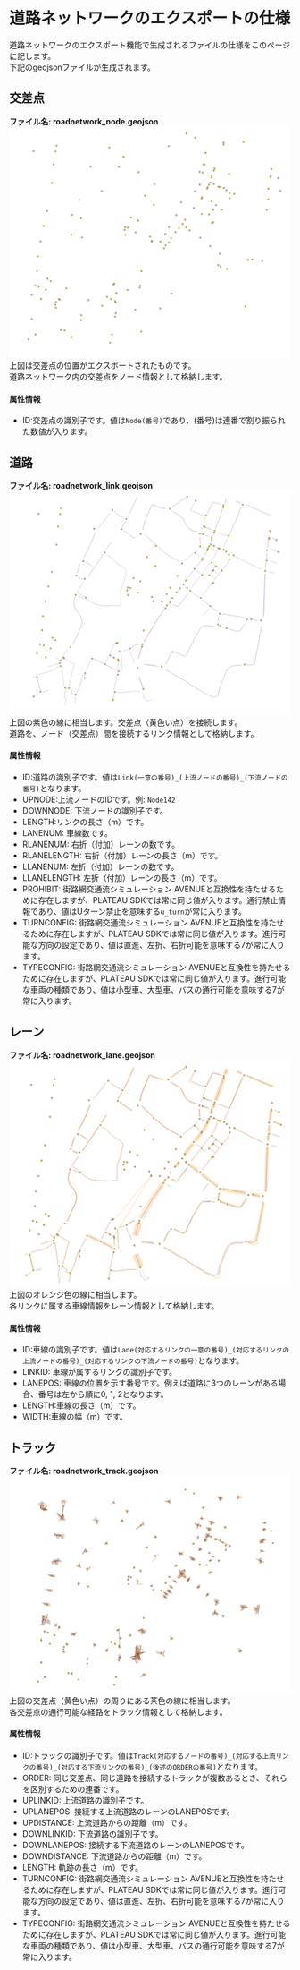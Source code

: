 # 道路ネットワークのエクスポートの仕様

道路ネットワークのエクスポート機能で生成されるファイルの仕様をこのページに記します。  
下記のgeojsonファイルが生成されます。

## 交差点
**ファイル名: roadnetwork_node.geojson**  
![](../resources/manual/roadnetwork/exported_nodes.png)  
上図は交差点の位置がエクスポートされたものです。  
道路ネットワーク内の交差点をノード情報として格納します。

#### 属性情報
- ID:交差点の識別子です。値は`Node(番号)`であり、(番号)は連番で割り振られた数値が入ります。

## 道路
**ファイル名: roadnetwork_link.geojson**  
![](../resources/manual/roadnetwork/exported_link.png)  
上図の紫色の線に相当します。交差点（黄色い点）を接続します。  
道路を、ノード（交差点）間を接続するリンク情報として格納します。

#### 属性情報
- ID:道路の識別子です。値は`Link(一意の番号)_(上流ノードの番号)_(下流ノードの番号)`となります。
- UPNODE:上流ノードのIDです。例: `Node142`
- DOWNNODE: 下流ノードの識別子です。
- LENGTH:リンクの長さ（m）です。
- LANENUM: 車線数です。
- RLANENUM: 右折（付加）レーンの数です。
- RLANELENGTH: 右折（付加）レーンの長さ（m）です。
- LLANENUM: 左折（付加）レーンの数です。
- LLANELENGTH: 左折（付加）レーンの長さ（m）です。
- PROHIBIT: 街路網交通流シミュレーション AVENUEと互換性を持たせるために存在しますが、PLATEAU SDKでは常に同じ値が入ります。通行禁止情報であり、値はUターン禁止を意味する`u_turn`が常に入ります。
- TURNCONFIG: 街路網交通流シミュレーション AVENUEと互換性を持たせるために存在しますが、PLATEAU SDKでは常に同じ値が入ります。進行可能な方向の設定であり、値は直進、左折、右折可能を意味する7が常に入ります。
- TYPECONFIG: 街路網交通流シミュレーション AVENUEと互換性を持たせるために存在しますが、PLATEAU SDKでは常に同じ値が入ります。進行可能な車両の種類であり、値は小型車、大型車、バスの通行可能を意味する7が常に入ります。

## レーン
**ファイル名: roadnetwork_lane.geojson**  
![](../resources/manual/roadnetwork/exported_lanes.png)  
上図のオレンジ色の線に相当します。  
各リンクに属する車線情報をレーン情報として格納します。

#### 属性情報
- ID:車線の識別子です。値は`Lane(対応するリンクの一意の番号)_(対応するリンクの上流ノードの番号)_(対応するリンクの下流ノードの番号)`となります。
- LINKID: 車線が属するリンクの識別子です。
- LANEPOS: 車線の位置を示す番号です。例えば道路に3つのレーンがある場合、番号は左から順に0, 1, 2となります。
- LENGTH:車線の長さ（m）です。
- WIDTH:車線の幅（m）です。


## トラック
**ファイル名: roadnetwork_track.geojson**
![](../resources/manual/roadnetwork/exported_tracks.png)  
上図の交差点（黄色い点）の周りにある茶色の線に相当します。  
各交差点の通行可能な経路をトラック情報として格納します。

#### 属性情報
- ID:トラックの識別子です。値は`Track(対応するノードの番号)_(対応する上流リンクの番号)_(対応する下流リンクの番号)_(後述のORDERの番号)`となります。
- ORDER: 同じ交差点、同じ道路を接続するトラックが複数あるとき、それらを区別するための連番です。
- UPLINKID: 上流道路の識別子です。
- UPLANEPOS: 接続する上流道路のレーンのLANEPOSです。
- UPDISTANCE: 上流道路からの距離（m）です。
- DOWNLINKID: 下流道路の識別子です。
- DOWNLANEPOS: 接続する下流道路のレーンのLANEPOSです。
- DOWNDISTANCE: 下流道路からの距離（m）です。
- LENGTH: 軌跡の長さ（m）です。
- TURNCONFIG: 街路網交通流シミュレーション AVENUEと互換性を持たせるために存在しますが、PLATEAU SDKでは常に同じ値が入ります。進行可能な方向の設定であり、値は直進、左折、右折可能を意味する7が常に入ります。
- TYPECONFIG: 街路網交通流シミュレーション AVENUEと互換性を持たせるために存在しますが、PLATEAU SDKでは常に同じ値が入ります。進行可能な車両の種類であり、値は小型車、大型車、バスの通行可能を意味する7が常に入ります。

